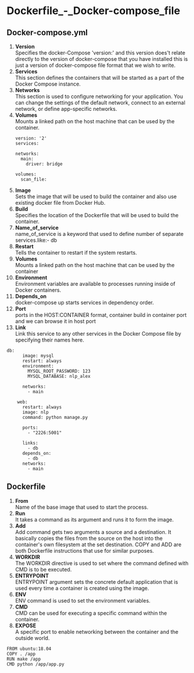 # Dockerfile_-_Docker-compose_file
## Docker-compose.yml
<ol>
<li><strong>Version </strong></br>  
Specifies the docker-Compose 'version:' and this version does't relate directly to the version of docker-compose that you have installed this is just a version of docker-compose file format that we wish to write. </li>
<li><strong>Services</strong></br>
This section defines the containers that will be started as a part of the Docker Compose instance.</li>
<li><strong>Networks</strong> </br> 
This section is used to configure networking for your application. You can change the settings of the default network, connect to an external network, or define app-specific networks.</li>
<li><strong>Volumes</strong> </br> 
Mounts a linked path on the host machine that can be used by the container. </li>

```
version: '2'
services:

networks:
  main:
    driver: bridge

volumes:
  scan_file:
```

<li><strong>Image</strong></br>  
Sets the image that will be used to build the container and also use existing docker file from Docker Hub.</li>
<li><strong>Build</strong> </br> 
Specifies the location of the Dockerfile that will be used to build the container.</li>
<li><strong>Name_of_service</strong> </br>  
name_of_service is a keyword that used to define number of separate services.like:- db</li>
<li><strong>Restart </strong></br> 
Tells the container to restart if the system restarts.</li>
<li><strong>Volumes</strong></br> 
Mounts a linked path on the host machine that can be used by the container</li>
<li><strong>Environment</strong> </br>  
Environment variables are available to processes running inside of Docker containers.</li>
<li><strong>Depends_on </strong></br> 
docker-compose up starts services in dependency order.</li>
<li><strong>Port </strong> </br> 
ports in the HOST:CONTAINER format, container build in container port and we can browse it in host port</li>
<li><strong>Link</strong> </br> 
Link this service to any other services in the Docker Compose file by specifying their names here.</li>
</ol>

```
db:
      image: mysql
      restart: always
      environment:
        MYSQL_ROOT_PASSWORD: 123
        MYSQL_DATABASE: nlp_alex
      
      networks:
        - main

    web:
      restart: always
      image: nlp
      command: python manage.py
      
      ports:
        - "2226:5001"

      links:
        - db
      depends_on:
        - db
      networks:
        - main

```


## Dockerfile

<ol>
<li><strong>From</strong> </br>
 Name of the base image that used to start the process.</li>
 
<li><strong>Run</strong>  </br> 
It takes a command as its argument and runs it to form the image.</li>

<li><strong>Add</strong> </br> 
Add command gets two arguments a source and a destination. It basically copies the files from the source on the host into the container's own filesystem at the set destination. COPY and ADD are both Dockerfile instructions that use for similar purposes.</li>

<li><strong>WORKDIR</strong> </br> 
The WORKDIR directive is used to set where the command defined with CMD is to be executed.</li>

<li><strong>ENTRYPOINT</strong> </br> 
ENTRYPOINT argument sets the concrete default application that is used every time a container is created using the image.</li>

<li><strong>ENV</strong>  </br> 
ENV command is used to set the environment variables.</li>

<li><strong>CMD</strong>  </br> 
CMD can be used for executing a specific command within the container.</li>
<li><strong>EXPOSE</strong> </br> 
A specific port to enable networking between the container and the outside world.</li>
</ol>

```
FROM ubuntu:18.04
COPY . /app
RUN make /app
CMD python /app/app.py

```


